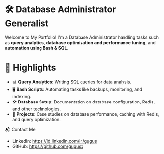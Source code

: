 # 🛠 Database Administrator Generalist 
Welcome to My Portfolio! I'm a Database Administrator handling tasks such as **query analytics**, **database optimization and performance tuning**, and **automation using Bash & SQL**.

# 📌 Highlights 
- 📊 **Query Analytics**: Writing SQL queries for data analysis.
- 🖥️ **Bash Scripts**: Automating tasks like backups, monitoring, and indexing.
- 🛠 **Database Setup**: Documentation on database configuration, Redis, and other technologies.
- 📂 **Projects**: Case studies on database performance, caching with Redis, and query optimization.

📬 Contact Me
- LinkedIn: https://id.linkedin.com/in/gugus
- GitHub: https://github.com/gugusx 